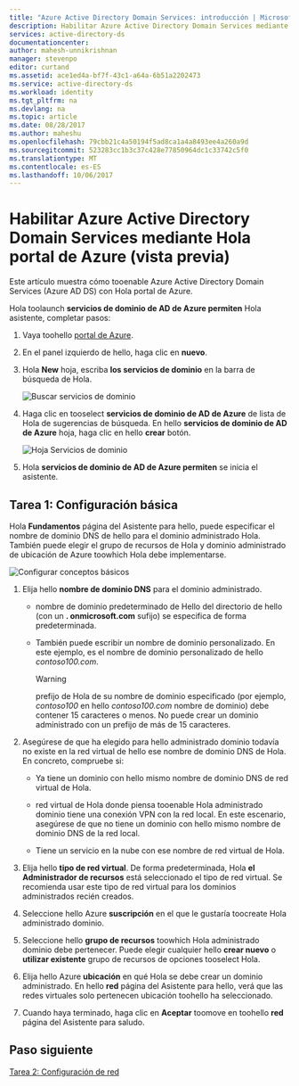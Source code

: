 ```yaml
---
title: "Azure Active Directory Domain Services: introducción | Microsoft Docs"
description: Habilitar Azure Active Directory Domain Services mediante Hola portal de Azure (vista previa)
services: active-directory-ds
documentationcenter: 
author: mahesh-unnikrishnan
manager: stevenpo
editor: curtand
ms.assetid: ace1ed4a-bf7f-43c1-a64a-6b51a2202473
ms.service: active-directory-ds
ms.workload: identity
ms.tgt_pltfrm: na
ms.devlang: na
ms.topic: article
ms.date: 08/28/2017
ms.author: maheshu
ms.openlocfilehash: 79cbb21c4a50194f5ad8ca1a4a8493ee4a260a9d
ms.sourcegitcommit: 523283cc1b3c37c428e77850964dc1c33742c5f0
ms.translationtype: MT
ms.contentlocale: es-ES
ms.lasthandoff: 10/06/2017
---
```

# <a name="enable-azure-active-directory-domain-services-using-hello-azure-portal-preview"></a>Habilitar Azure Active Directory Domain Services mediante Hola portal de Azure (vista previa)
Este artículo muestra cómo tooenable Azure Active Directory Domain Services (Azure AD DS) con Hola portal de Azure.


Hola toolaunch **servicios de dominio de AD de Azure permiten** Hola asistente, completar pasos:

1. Vaya toohello [portal de Azure](https://portal.azure.com).
2. En el panel izquierdo de hello, haga clic en **nuevo**.
3. Hola **New** hoja, escriba **los servicios de dominio** en la barra de búsqueda de Hola.

    ![Buscar servicios de dominio](./media/getting-started/search-domain-services.png)

4. Haga clic en tooselect **servicios de dominio de AD de Azure** de lista de Hola de sugerencias de búsqueda. En hello **servicios de dominio de AD de Azure** hoja, haga clic en hello **crear** botón.

    ![Hoja Servicios de dominio](./media/getting-started/domain-services-blade.png)

5. Hola **servicios de dominio de AD de Azure permiten** se inicia el asistente.


## <a name="task-1-configure-basic-settings"></a>Tarea 1: Configuración básica
Hola **Fundamentos** página del Asistente para hello, puede especificar el nombre de dominio DNS de hello para el dominio administrado Hola. También puede elegir el grupo de recursos de Hola y dominio administrado de ubicación de Azure toowhich Hola debe implementarse.

![Configurar conceptos básicos](./media/getting-started/domain-services-blade-basics.png)

1. Elija hello **nombre de dominio DNS** para el dominio administrado.

   * nombre de dominio predeterminado de Hello del directorio de hello (con un **. onmicrosoft.com** sufijo) se especifica de forma predeterminada.

   * También puede escribir un nombre de dominio personalizado. En este ejemplo, es el nombre de dominio personalizado de hello *contoso100.com*.

     > [!WARNING]
     > prefijo de Hola de su nombre de dominio especificado (por ejemplo, *contoso100* en hello *contoso100.com* nombre de dominio) debe contener 15 caracteres o menos. No puede crear un dominio administrado con un prefijo de más de 15 caracteres.
     >
     >

2. Asegúrese de que ha elegido para hello administrado dominio todavía no existe en la red virtual de hello ese nombre de dominio DNS de Hola. En concreto, compruebe si:

   * Ya tiene un dominio con hello mismo nombre de dominio DNS de red virtual de Hola.

   * red virtual de Hola donde piensa tooenable Hola administrado dominio tiene una conexión VPN con la red local. En este escenario, asegúrese de que no tiene un dominio con hello mismo nombre de dominio DNS de la red local.

   * Tiene un servicio en la nube con ese nombre de red virtual de Hola.

3. Elija hello **tipo de red virtual**. De forma predeterminada, Hola **el Administrador de recursos** está seleccionado el tipo de red virtual. Se recomienda usar este tipo de red virtual para los dominios administrados recién creados.

4. Seleccione hello Azure **suscripción** en el que le gustaría toocreate Hola administrado dominio.

5. Seleccione hello **grupo de recursos** toowhich Hola administrado dominio debe pertenecer. Puede elegir cualquier hello **crear nuevo** o **utilizar existente** grupo de recursos de opciones tooselect Hola.

6. Elija hello Azure **ubicación** en qué Hola se debe crear un dominio administrado. En hello **red** página del Asistente para hello, verá que las redes virtuales solo pertenecen ubicación toohello ha seleccionado.

7. Cuando haya terminado, haga clic en **Aceptar** toomove en toohello **red** página del Asistente para saludo.


## <a name="next-step"></a>Paso siguiente
[Tarea 2: Configuración de red](active-directory-ds-getting-started-network.md)
